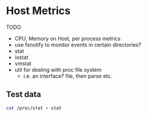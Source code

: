 # Host Metrics

TODO

- CPU, Memory on Host, per process metrics
- use fsnotify to monitor events in certain directories?
- stat
- iostat
- vmstat
- util for dealing with proc file system
  - i.e. an interface? file, then parse etc.

## Test data

````bash
cat /proc/stat > stat
````